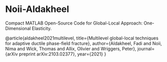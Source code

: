 # Noii-Aldakheel
Compact MATLAB Open-Source Code for Global-Local Approach: One-Dimensional Elasticity.

@article{aldakheel2021multilevel,
  title={Multilevel global-local techniques for adaptive ductile phase-field fracture},
  author={Aldakheel, Fadi and Noii, Nima and Wick, Thomas and Allix, Olivier and Wriggers, Peter},
  journal={arXiv preprint arXiv:2103.02377},
  year={2021}
}

